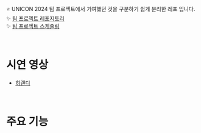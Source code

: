 ⭐️ UNICON 2024 팀 프로젝트에서 기여했던 것을 구분하기 쉽게 분리한 레포 입니다.  
✨ [팀 프로젝트 레포지토리](https://github.com/gdevhun/HeroRandomDefence)
<br>
✨ [팀 프로젝트 스케줄링](https://unmarred-deer-17b.notion.site/9198758e37df48ce9535f7564afe2214?pvs=4)

<br>

# 시연 영상  
+ [히랜디](https://youtu.be/7rK0P3Eyj0w)

<br>

# 주요 기능
